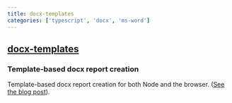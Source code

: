 ```yaml
---
title: docx-templates
categories: ['typescript', 'docx', 'ms-word']
---
```

## [docx-templates](https://github.com/guigrpa/docx-templates)

### Template-based docx report creation


Template-based docx report creation for both Node and the browser. ([See the blog post](http://guigrpa.github.io/2017/01/01/word-docs-the-relay-way/)).

